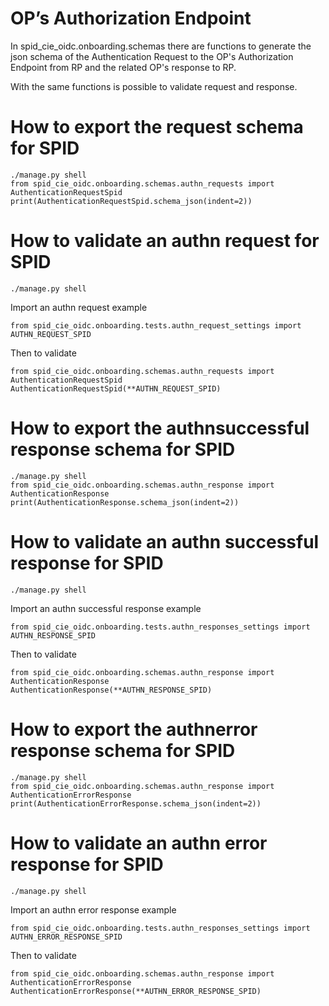# OP’s Authorization Endpoint

In spid_cie_oidc.onboarding.schemas there are functions to generate the json schema of the Authentication Request to the OP's Authorization Endpoint from RP and the related OP's response to RP.

With the same functions is possible to validate request and response.


# How to export the request schema for SPID

````
./manage.py shell
from spid_cie_oidc.onboarding.schemas.authn_requests import AuthenticationRequestSpid
print(AuthenticationRequestSpid.schema_json(indent=2))
````

# How to validate an authn request for SPID

````
./manage.py shell
````
Import an authn request example
````
from spid_cie_oidc.onboarding.tests.authn_request_settings import AUTHN_REQUEST_SPID
````
Then to validate
````
from spid_cie_oidc.onboarding.schemas.authn_requests import AuthenticationRequestSpid
AuthenticationRequestSpid(**AUTHN_REQUEST_SPID)
````

# How to export the authnsuccessful response schema for SPID

````
./manage.py shell
from spid_cie_oidc.onboarding.schemas.authn_response import AuthenticationResponse
print(AuthenticationResponse.schema_json(indent=2))
````

# How to validate an authn successful response for SPID

````
./manage.py shell
````
Import an authn successful response example
````
from spid_cie_oidc.onboarding.tests.authn_responses_settings import AUTHN_RESPONSE_SPID
````
Then to validate
````
from spid_cie_oidc.onboarding.schemas.authn_response import AuthenticationResponse
AuthenticationResponse(**AUTHN_RESPONSE_SPID)
````

# How to export the authnerror response schema for SPID

````
./manage.py shell
from spid_cie_oidc.onboarding.schemas.authn_response import AuthenticationErrorResponse
print(AuthenticationErrorResponse.schema_json(indent=2))
````

# How to validate an authn error response for SPID

````
./manage.py shell
````
Import an authn error response example
````
from spid_cie_oidc.onboarding.tests.authn_responses_settings import AUTHN_ERROR_RESPONSE_SPID
````
Then to validate
````
from spid_cie_oidc.onboarding.schemas.authn_response import AuthenticationErrorResponse
AuthenticationErrorResponse(**AUTHN_ERROR_RESPONSE_SPID)
````

